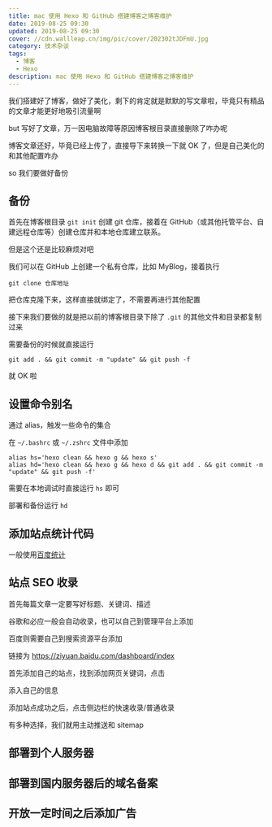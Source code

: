 ```yaml
---
title: mac 使用 Hexo 和 GitHub 搭建博客之博客维护
date: 2019-08-25 09:30
updated: 2019-08-25 09:30
cover: //cdn.wallleap.cn/img/pic/cover/202302tJDFmU.jpg
category: 技术杂谈
tags:
  - 博客
  - Hexo
description: mac 使用 Hexo 和 GitHub 搭建博客之博客维护
---
```


我们搭建好了博客，做好了美化，剩下的肯定就是默默的写文章啦，毕竟只有精品的文章才能更好地吸引流量啊

but 写好了文章，万一因电脑故障等原因博客根目录直接删除了咋办呢

博客文章还好，毕竟已经上传了，直接导下来转换一下就 OK 了，但是自己美化的和其他配置咋办

so 我们要做好备份

## 备份

首先在博客根目录 `git init` 创建 git 仓库，接着在 GitHub（或其他托管平台、自建远程仓库等）创建仓库并和本地仓库建立联系。

但是这个还是比较麻烦对吧

我们可以在 GitHub 上创建一个私有仓库，比如 MyBlog，接着执行

```shell
git clone 仓库地址
```

把仓库克隆下来，这样直接就绑定了，不需要再进行其他配置

接下来我们要做的就是把以前的博客根目录下除了 `.git` 的其他文件和目录都复制过来

需要备份的时候就直接运行

```shell
git add . && git commit -m "update" && git push -f
```

就 OK 啦

## 设置命令别名

通过 alias，触发一些命令的集合

在 `~/.bashrc` 或 `~/.zshrc` 文件中添加

```shell
alias hs='hexo clean && hexo g && hexo s'
alias hd='hexo clean && hexo g && hexo d && git add . && git commit -m "update" && git push -f'
```

需要在本地调试时直接运行 `hs` 即可

部署和备份运行 `hd`

## 添加站点统计代码

一般使用[百度统计](https://tongji.baidu.com/web/welcome/login)

## 站点 SEO 收录

首先每篇文章一定要写好标题、关键词、描述

谷歌和必应一般会自动收录，也可以自己到管理平台上添加

百度则需要自己到搜索资源平台添加

链接为 <https://ziyuan.baidu.com/dashboard/index>

首先添加自己的站点，找到添加网页关键词，点击

添入自己的信息

添加站点成功之后，点击侧边栏的快速收录/普通收录

有多种选择，我们就用主动推送和 sitemap

## 部署到个人服务器

## 部署到国内服务器后的域名备案

## 开放一定时间之后添加广告
